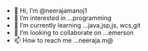 - 👋 Hi, I’m @neerajamanoj1
- 👀 I’m interested in ...programming
- 🌱 I’m currently learning ...java,jsp,js, wcs,git
- 💞️ I’m looking to collaborate on ...emerson
- 📫 How to reach me ...neeraja.m@

<!---
neerajamanoj1/neerajamanoj1 is a ✨ special ✨ repository because its `README.md` (this file) appears on your GitHub profile.
You can click the Preview link to take a look at your changes.
--->
